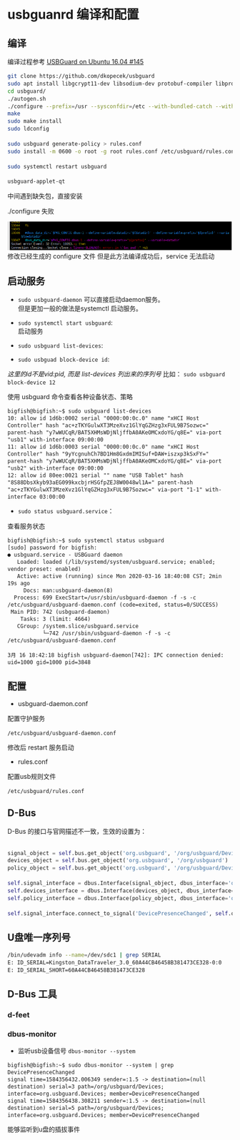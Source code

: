 <!-- en_title: usbguard compile and setting -->

# usbguanrd 编译和配置

## 编译

编译过程参考 [USBGuard on Ubuntu 16.04 #145](https://github.com/USBGuard/usbguard/issues/145)

```bash
git clone https://github.com/dkopecek/usbguard
sudo apt install libgcrypt11-dev libsodium-dev protobuf-compiler libprotobuf-dev libdbus-1-dev libdbus-glib-1-dev libpolkit-gobject-1-dev
cd usbguard/
./autogen.sh
./configure --prefix=/usr --sysconfdir=/etc --with-bundled-catch --with-bundled-pegtl --with-gui-qt=qt4 --enable-systemd
make
sudo make install
sudo ldconfig

sudo usbguard generate-policy > rules.conf
sudo install -m 0600 -o root -g root rules.conf /etc/usbguard/rules.conf

sudo systemctl restart usbguard

usbguard-applet-qt
```

中间遇到缺失包，直接安装

./configure 失败

![](https://github.com/TheBigFish/blog/raw/master/202003/modify_configure.png)
修改已经生成的 configure 文件
但是此方法编译成功后，service 无法启动

## 启动服务

- `sudo usbguard-daemon` 可以直接启动daemon服务。  
但是更加一般的做法是systemctl 启动服务。  

- `sudo systemctl start usbguard`:  
启动服务

- `sudo usbguard list-devices`:  

- `sudo usbguad block-device id`:

*这里的id不是vid:pid, 而是 list-devices 列出来的序列号*
比如：
`sudo usbguard block-device 12`

使用 usbguard 命令查看各种设备状态、策略

```shell
bigfish@bigfish:~$ sudo usbguard list-devices
10: allow id 1d6b:0002 serial "0000:00:0c.0" name "xHCI Host Controller" hash "ac+zTKYGulwXT3MzeXvz1GlYqGZHzg3xFUL9B7Sozwc=" parent-hash "y7wWUCqR/BAT5XHMsWDjNljffbA0AKeOMCxdoYG/q8E=" via-port "usb1" with-interface 09:00:00
11: allow id 1d6b:0003 serial "0000:00:0c.0" name "xHCI Host Controller" hash "9yYcgnuhCh7BD1Hm8GxdmIMISuf+DAW+iszxp3kSxFY=" parent-hash "y7wWUCqR/BAT5XHMsWDjNljffbA0AKeOMCxdoYG/q8E=" via-port "usb2" with-interface 09:00:00
12: allow id 80ee:0021 serial "" name "USB Tablet" hash "8S88DbsXkyb93aEG099kxcbjrHSGfpZEJ8W0048wl1A=" parent-hash "ac+zTKYGulwXT3MzeXvz1GlYqGZHzg3xFUL9B7Sozwc=" via-port "1-1" with-interface 03:00:00
```

- `sudo status usbguard.service`：  

查看服务状态

```shell
bigfish@bigfish:~$ sudo systemctl status usbguard
[sudo] password for bigfish:
● usbguard.service - USBGuard daemon
   Loaded: loaded (/lib/systemd/system/usbguard.service; enabled; vendor preset: enabled)
   Active: active (running) since Mon 2020-03-16 18:40:08 CST; 2min 19s ago
     Docs: man:usbguard-daemon(8)
  Process: 699 ExecStart=/usr/sbin/usbguard-daemon -f -s -c /etc/usbguard/usbguard-daemon.conf (code=exited, status=0/SUCCESS)
 Main PID: 742 (usbguard-daemon)
    Tasks: 3 (limit: 4664)
   CGroup: /system.slice/usbguard.service
           └─742 /usr/sbin/usbguard-daemon -f -s -c /etc/usbguard/usbguard-daemon.conf

3月 16 18:42:18 bigfish usbguard-daemon[742]: IPC connection denied: uid=1000 gid=1000 pid=3848
```

## 配置

- usbguard-daemon.conf

配置守护服务

`/etc/usbguard/usbguard-daemon.conf`

修改后 restart 服务启动

- rules.conf

配置usb规则文件

`/etc/usbguard/rules.conf`

## D-Bus

D-Bus 的接口与官网描述不一致，生效的设置为：

```python

signal_object = self.bus.get_object('org.usbguard', '/org/usbguard/Devices')
devices_object = self.bus.get_object('org.usbguard', '/org/usbguard')
policy_object = self.bus.get_object('org.usbguard', '/org/usbguard/Devices')

self.signal_interface = dbus.Interface(signal_object, dbus_interface='org.usbguard.Devices')
self.devices_interface = dbus.Interface(devices_object, dbus_interface='org.usbguard.Devices')
self.policy_interface = dbus.Interface(policy_object, dbus_interface='org.usbguard.Policy')

self.signal_interface.connect_to_signal('DevicePresenceChanged', self.on_device_presence_changed)
```

## U盘唯一序列号

```bash
/bin/udevadm info --name=/dev/sdc1 | grep SERIAL
E: ID_SERIAL=Kingston_DataTraveler_3.0_60A44CB46458B381473CE328-0:0
E: ID_SERIAL_SHORT=60A44CB46458B381473CE328
```


## D-Bus 工具

### d-feet

### dbus-monitor

- 监听usb设备信号
`dbus-monitor --system`

```
bigfish@bigfish:~$ sudo dbus-monitor --system | grep DevicePresenceChanged
signal time=1584356432.006349 sender=:1.5 -> destination=(null destination) serial=3 path=/org/usbguard/Devices; interface=org.usbguard.Devices; member=DevicePresenceChanged
signal time=1584356438.308211 sender=:1.5 -> destination=(null destination) serial=5 path=/org/usbguard/Devices; interface=org.usbguard.Devices; member=DevicePresenceChanged
```

能够监听到u盘的插拔事件
